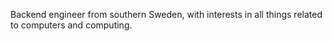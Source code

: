 Backend engineer from southern Sweden, with interests in all things related to computers and computing.
